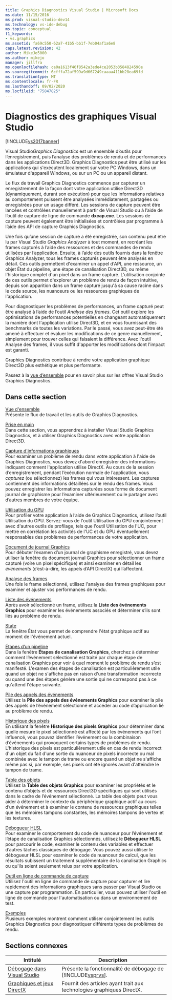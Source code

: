 ```yaml
---
title: Graphics Diagnostics Visual Studio | Microsoft Docs
ms.date: 11/15/2016
ms.prod: visual-studio-dev14
ms.technology: vs-ide-debug
ms.topic: conceptual
f1_keywords:
- vs.graphics
ms.assetid: fa69c550-62a7-41b5-bb1f-7eb04af1a6e8
caps.latest.revision: 42
author: MikeJo5000
ms.author: mikejo
manager: jillfra
ms.openlocfilehash: ca0a1613f46f8542a3ede4ce2053b3584824590e
ms.sourcegitcommit: 6cfffa72af599a9d667249caaaa411bb28ea69fd
ms.translationtype: MT
ms.contentlocale: fr-FR
ms.lasthandoff: 09/02/2020
ms.locfileid: "75847825"
---
```

# <a name="visual-studio-graphics-diagnostics"></a>Diagnostics des graphiques Visual Studio
[!INCLUDE[vs2017banner](../includes/vs2017banner.md)]

Visual Studio*Graphics Diagnostics* est un ensemble d’outils pour l’enregistrement, puis l’analyse des problèmes de rendu et de performances dans les applications Direct3D. Graphics Diagnostics peut être utilisé sur les applications qui s'exécutent localement sur votre PC Windows, dans un émulateur d'appareil Windows, ou sur un PC ou un appareil distant.  
  
 Le flux de travail Graphics Diagnostics commence par capturer un enregistrement de la façon dont votre application utilise Direct3D (dynamiquement, durant son exécution) pour que les informations relatives au comportement puissent être analysées immédiatement, partagées ou enregistrées pour un usage différé. Les sessions de capture peuvent être lancées et contrôlées manuellement à partir de Visual Studio ou à l’aide de l’outil de capture de ligne de commande **dxcap.exe**. Les sessions de capture peuvent également être initialisées et contrôlées par programme à l’aide des API de capture Graphics Diagnostics.  
  
 Une fois qu’une session de capture a été enregistrée, son contenu peut être lu par Visual Studio *Graphics Analyzer* à tout moment, en recréant les frames capturés à l’aide des ressources et des commandes de rendu utilisées par l’application. Ensuite, à l’aide des outils fournis dans la fenêtre Graphics Analyzer, tous les frames capturés peuvent être analysés en détail. Ces outils permettent d'examiner un appel d'API, une ressource, un objet État du pipeline, une étape de canalisation Direct3D, ou même l'historique complet d'un pixel dans un frame capturé. L'utilisation conjointe de ces outils permet d'explorer un problème de rendu de façon intuitive, depuis son apparition dans un frame capturé jusqu'à sa cause racine dans le code source, les nuanceurs ou les ressources graphiques de l'application.  
  
 Pour diagnostiquer les problèmes de performances, un frame capturé peut être analysé à l’aide de l’outil *Analyse des frames*. Cet outil explore les optimisations de performances potentielles en changeant automatiquement la manière dont l'application utilise Direct3D, et en vous fournissant des benchmarks de toutes les variations. Par le passé, vous avez peut-être été amené à effectuer et évaluer les modifications de ce genre manuellement, simplement pour trouver celles qui faisaient la différence. Avec l'outil Analyse des frames, il vous suffit d'apporter les modifications dont l'impact est garanti.  
  
 Graphics Diagnostics contribue à rendre votre application graphique Direct3D plus esthétique et plus performante.  
  
 Passez à la [vue d’ensemble](../debugger/overview-of-visual-studio-graphics-diagnostics.md) pour en savoir plus sur les offres Visual Studio Graphics Diagnostics.  
  
## <a name="in-this-section"></a>Dans cette section  
 [Vue d'ensemble](../debugger/overview-of-visual-studio-graphics-diagnostics.md)  
 Présente le flux de travail et les outils de Graphics Diagnostics.  
  
 [Prise en main](../debugger/getting-started-with-visual-studio-graphics-diagnostics.md)  
 Dans cette section, vous apprendrez à installer Visual Studio Graphics Diagnostics, et à utiliser Graphics Diagnostics avec votre application Direct3D.  
  
 [Capture d'informations graphiques](../debugger/capturing-graphics-information.md)  
 Pour examiner un problème de rendu dans votre application à l'aide de Graphics Diagnostics, vous devez d'abord enregistrer des informations indiquant comment l'application utilise DirectX. Au cours de la session d’enregistrement, pendant l’exécution normale de l’application, vous *capturez* (ou sélectionnez) les frames qui vous intéressent. Les captures contiennent des informations détaillées sur le rendu des frames. Vous pouvez enregistrer les informations capturées sous forme de document journal de graphisme pour l’examiner ultérieurement ou le partager avec d’autres membres de votre équipe.  
  
 [Utilisation du GPU](../debugger/gpu-usage.md)  
 Pour profiler votre application à l’aide de Graphics Diagnostics, utilisez l’outil Utilisation du GPU. Servez-vous de l'outil Utilisation du GPU conjointement avec d'autres outils de profilage, tels que l'outil Utilisation de l'UC, pour mettre en corrélation les activités de l'UC et du GPU éventuellement responsables des problèmes de performances de votre application.  
  
 [Document de journal Graphics](../debugger/graphics-log-document.md)  
 Pour débuter l’examen d’un journal de graphisme enregistré, vous devez utiliser la fenêtre du document journal Graphics pour sélectionner un frame capturé (voire un pixel spécifique) et ainsi examiner en détail les *événements* (c’est-à-dire, les appels d’API DirectX) qui l’affectent.  
  
 [Analyse des frames](../debugger/graphics-frame-analysis.md)  
 Une fois le frame sélectionné, utilisez l'analyse des frames graphiques pour examiner et ajuster vos performances de rendu.  
  
 [Liste des événements](../debugger/graphics-event-list.md)  
 Après avoir sélectionné un frame, utilisez la **Liste des événements Graphics** pour examiner les événements associés et déterminer s’ils sont liés au problème de rendu.  
  
 [State](../debugger/graphics-state.md)  
 La fenêtre État vous permet de comprendre l'état graphique actif au moment de l'événement actuel.  
  
 [Étapes d’un pipeline](../debugger/graphics-pipeline-stages.md)  
 Dans la fenêtre **Étapes de canalisation Graphics**, cherchez à déterminer comment l’événement sélectionné est traité par chaque étape de canalisation Graphics pour voir à quel moment le problème de rendu s’est manifesté. L'examen des étapes de canalisation est particulièrement utile quand un objet ne s'affiche pas en raison d'une transformation incorrecte ou quand une des étapes génère une sortie qui ne correspond pas à ce qu'attend l'étape suivante.  
  
 [Pile des appels des événements](../debugger/graphics-event-call-stack.md)  
 Utilisez la **Pile des appels des événements Graphics** pour examiner la pile des appels de l’événement sélectionné et accéder au code d’application lié au problème de rendu.  
  
 [Historique des pixels](../debugger/graphics-pixel-history.md)  
 En utilisant la fenêtre **Historique des pixels Graphics** pour déterminer dans quelle mesure le pixel sélectionné est affecté par les événements qui l’ont influencé, vous pouvez identifier l’événement ou la combinaison d’événements qui provoquent certains types de problèmes de rendu. L'historique des pixels est particulièrement utile en cas de rendu incorrect d'un objet du fait d'une sortie du nuanceur de pixels incorrecte ou mal combinée avec le tampon de trame ou encore quand un objet ne s'affiche même pas si, par exemple, ses pixels ont été ignorés avant d'atteindre le tampon de trame.  
  
 [Table des objets](../debugger/graphics-object-table.md)  
 Utilisez la **Table des objets Graphics** pour examiner les propriétés et le contenu d’objets et de ressources Direct3D spécifiques qui sont utilisés dans le cadre de l’événement sélectionné. La table des objets peut vous aider à déterminer le contexte du périphérique graphique actif au cours d’un événement et à examiner le contenu de ressources graphiques telles que les mémoires tampons constantes, les mémoires tampons de vertex et les textures.  
  
 [Débogueur HLSL](../debugger/hlsl-shader-debugger.md)  
 Pour examiner le comportement du code de nuanceur pour l’événement et l’étape de canalisation Graphics sélectionnés, utilisez le **Débogueur HLSL** pour parcourir le code, examiner le contenu des variables et effectuer d’autres tâches classiques de débogage. Vous pouvez aussi utiliser le débogueur HLSL pour examiner le code de nuanceur de calcul, que les résultats subissent un traitement supplémentaire de la canalisation Graphics ou qu'ils soient seulement relus par votre application.  
  
 [Outil en ligne de commande de capture](../debugger/command-line-capture-tool.md)  
 Utilisez l'outil en ligne de commande de capture pour capturer et lire rapidement des informations graphiques sans passer par Visual Studio ou une capture par programmation. En particulier, vous pouvez utiliser l'outil en ligne de commande pour l'automatisation ou dans un environnement de test.  
  
 [Exemples](../debugger/graphics-diagnostics-examples.md)  
 Plusieurs exemples montrent comment utiliser conjointement les outils Graphics Diagnostics pour diagnostiquer différents types de problèmes de rendu.  
  
## <a name="related-sections"></a>Sections connexes  
  
|Intitulé|Description|  
|-----------|-----------------|  
|[Débogage dans Visual Studio](../debugger/debugging-in-visual-studio.md)|Présente la fonctionnalité de débogage de [!INCLUDE[vsprvs](../includes/vsprvs-md.md)].|  
|[Graphiques et jeux DirectX](https://msdn.microsoft.com/library/ee663274(v=vs.85).aspx)|Fournit des articles ayant trait aux technologies graphiques DirectX.|
